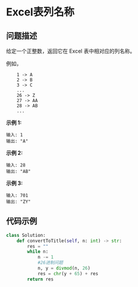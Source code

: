 # Excel表列名称
## 问题描述
给定一个正整数，返回它在 Excel 表中相对应的列名称。

例如，
```
    1 -> A
    2 -> B
    3 -> C
    ...
    26 -> Z
    27 -> AA
    28 -> AB 
    ...
```
**示例 1:**
```
输入: 1
输出: "A"
```
**示例 2:**
```
输入: 28
输出: "AB"
```
**示例 3:**
```
输入: 701
输出: "ZY"
```

## 代码示例
```python
class Solution:
    def convertToTitle(self, n: int) -> str:
        res = ""
        while n:
            n -= 1
            #26进制问题
            n, y = divmod(n, 26)
            res = chr(y + 65) + res
        return res
```
